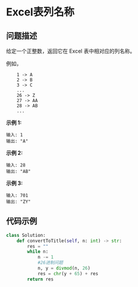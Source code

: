 # Excel表列名称
## 问题描述
给定一个正整数，返回它在 Excel 表中相对应的列名称。

例如，
```
    1 -> A
    2 -> B
    3 -> C
    ...
    26 -> Z
    27 -> AA
    28 -> AB 
    ...
```
**示例 1:**
```
输入: 1
输出: "A"
```
**示例 2:**
```
输入: 28
输出: "AB"
```
**示例 3:**
```
输入: 701
输出: "ZY"
```

## 代码示例
```python
class Solution:
    def convertToTitle(self, n: int) -> str:
        res = ""
        while n:
            n -= 1
            #26进制问题
            n, y = divmod(n, 26)
            res = chr(y + 65) + res
        return res
```
